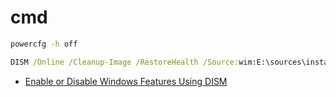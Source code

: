 
# cmd

```cmd
powercfg -h off
```

```cmd
DISM /Online /Cleanup-Image /RestoreHealth /Source:wim:E:\sources\install.wim:1 /limitaccess
```

- [Enable or Disable Windows Features Using DISM](https://docs.microsoft.com/en-us/windows-hardware/manufacture/desktop/enable-or-disable-windows-features-using-dism)


